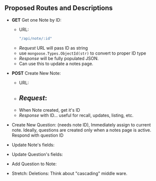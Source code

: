 ## Proposed Routes and Descriptions

- __GET__ Get one Note by ID:
    - URL: 
        ```javascript
        "/api/note/:id"
        ```
    - _Request_ URL will pass ID as string
    - use `mongoose.Types.ObjectId(str)` to convert to proper ID type
    - _Response_ will be fully populated JSON.
    - Can use this to update a notes page.

- __POST__ Create New Note:
    - URL: 
    - _Request_:
        - 
    - When Note created, get it's ID
    - _Response_ with ID... useful for recall, updates, listing, etc.

- Create New Question: (needs note ID), Immediately assign to current note. Ideally, questions are created only when a notes page is active. Respond with question ID

- Update Note's fields:

- Update Question's fields:

- Add Question to Note:

- Stretch: Deletions: Think about "cascading" middle ware.